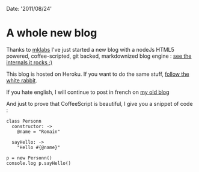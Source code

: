 Date: '2011/08/24'

A whole new blog
================

Thanks to [mklabs](https://github.com/mklabs) I've just started a new blog with a
nodeJs HTML5 powered, coffee-scripted, git backed, markdownized blog engine : 
[see the internals it rocks ;)](https://github.com/mklabs/nabe/tree/coffee)


This blog is hosted on Heroku. If you want to do the same stuff, [follow the 
white rabbit](http://devcenter.heroku.com/articles/node-js).


If you hate english, I will continue to post in french on [my old blog](http://geek-du-soir.blogspot.com/)


And just to prove that CoffeeScript is beautiful, I give you a snippet of code : 


    class Personn
      constructor: ->
        @name = "Romain"
      
      sayHello: ->
        "Hello #{@name}"
    
    p = new Personn()
    console.log p.sayHello()


